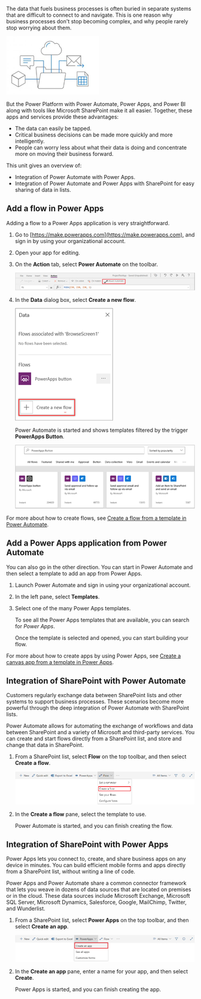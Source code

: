 The data that fuels business processes is often buried in separate systems that are difficult to connect to and navigate. This is one reason why business processes don't stop becoming complex, and why people rarely stop worrying about them. 

![Integrate flow](../media/FlowPlan.png)

But the Power Platform with Power Automate, Power Apps, and Power BI along with tools like Microsoft SharePoint make it all easier. Together, these apps and services provide these advantages:

- The data can easily be tapped. 
- Critical business decisions can be made more quickly and more intelligently.
- People can worry less about what their data is doing and concentrate more on moving their business forward.

This unit gives an overview of:

- Integration of Power Automate with Power Apps.
- Integration of Power Automate and Power Apps with SharePoint for easy sharing of data in lists.

## Add a flow in Power Apps

Adding a flow to a Power Apps application is very straightforward.

1. Go to [https://make.powerapps.com](https://make.powerapps.com), and sign in by using your organizational account.

1. Open your app for editing.

1. On the **Action** tab, select **Power Automate** on the toolbar.

    ![Flows](../media/flow-action.png)

1. In the **Data** dialog box, select **Create a new flow**.

    ![Create a new flow](../media/flow-add.png)

    Power Automate is started and shows templates filtered by the trigger **PowerApps Button**. 

    ![Power Apps trigger in a flow](../media/flow-select-powerapp.png)

For more about how to create flows, see [Create a flow from a template in Power Automate](https://docs.microsoft.com/flow/get-started-logic-template).

## Add a Power Apps application from Power Automate

You can also go in the other direction. You can start in Power Automate and then select a template to add an app from Power Apps.

1. Launch Power Automate and sign in using your organizational account.

1. In the left pane, select **Templates**.

1. Select one of the many Power Apps templates.

    To see all the Power Apps templates that are available, you can search for *Power Apps*.

    Once the template is selected and opened, you can start building your flow.

For more about how to create apps by using Power Apps, see [Create a canvas app from a template in Power Apps](https://docs.microsoft.com/powerapps/maker/canvas-apps/get-started-test-drive).

## Integration of SharePoint with Power Automate

Customers regularly exchange data between SharePoint lists and other systems to support business processes. These scenarios become more powerful through the deep integration of Power Automate with SharePoint lists. 

Power Automate allows for automating the exchange of workflows and data between SharePoint and a variety of Microsoft and third-party services. You can create and start flows directly from a SharePoint list, and store and change that data in SharePoint.

1. From a SharePoint list, select **Flow** on the top toolbar, and then select **Create a flow**.

    ![Create a flow](../media/flow-sharepoint-flow.png)

2. In the **Create a flow** pane, select the template to use.

    Power Automate is started, and you can finish creating the flow.

## Integration of SharePoint with Power Apps

Power Apps lets you connect to, create, and share business apps on any device in minutes. You can build efficient mobile forms and apps directly from a SharePoint list, without writing a line of code. 

Power Apps and Power Automate share a common connector framework that lets you weave in dozens of data sources that are located on premises or in the cloud. These data sources include Microsoft Exchange, Microsoft SQL Server, Microsoft Dynamics, Salesforce, Google, MailChimp, Twitter, and Wunderlist.

1. From a SharePoint list, select **Power Apps** on the top toolbar, and then select **Create an app**.

    ![Create an app](../media/flow-sharepoint-powerapps.png)

2. In the **Create an app** pane, enter a name for your app, and then select **Create**.

    Power Apps is started, and you can finish creating the app.
